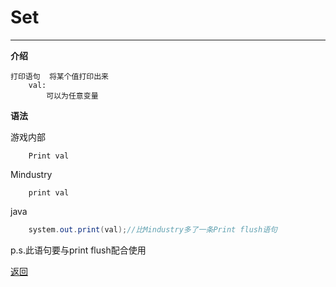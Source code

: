 # Set

---

**介绍**

    打印语句  将某个值打印出来
        val:
            可以为任意变量

**语法**

游戏内部
```
    Print val
```
Mindustry
```
    print val
```
java
```java
    system.out.print(val);//比Mindustry多了一条Print flush语句
```

p.s.此语句要与print flush配合使用

[返回](https://lanluz.github.io/Mindustry-guide/)